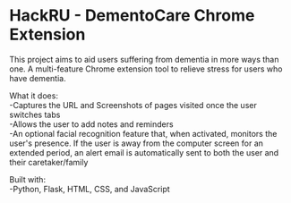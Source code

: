 # HackRU - DementoCare Chrome Extension
This project aims to aid users suffering from dementia in more ways than one. A multi-feature Chrome extension tool to relieve stress for users who have dementia.  

What it does: <br>
-Captures the URL and Screenshots of pages visited once the user switches tabs <br>
-Allows the user to add notes and reminders <br>
-An optional facial recognition feature that, when activated, monitors the user's presence. If the user is away from the computer screen for an extended period, an alert email is automatically sent to both the user and their caretaker/family <br>

Built with: <br>
-Python, Flask, HTML, CSS, and JavaScript 
